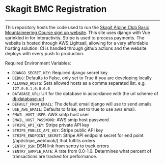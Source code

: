 # Skagit BMC Registration

---

This repository hosts the code used to run the [Skagit Alpine Club Basic Mountaineering Course sign up website](https://bmc.skagitalpineclub.com). This site uses django with Vue sprinkled in for interactivity. Stripe is used to process payments. The website is hosted through AWS Lightsail, allowing for a very affordable hosting solution. CI is handled through github actions and the website deploys with every push to production. 

Required Environment Variables:
* `DJANGO_SECRET_KEY`: Required django secret key
* `DEBUG`: Defaults to False, only set to True if you are developing locally
* `ALLOWED_HOSTS`: Sets allowed hosts as a comma separated list. e.g. `127.0.0.1,0.0.0.0`
* `DATABASE_URL`: Url for the database in accordance with the url scheme of [dj-database-url](https://github.com/jacobian/dj-database-url#url-schema)
* `DEFAULT_FROM_EMAIL`: The default email django will use to send emails
* `USE_AWS_EMAIL`: Defaults to false, set to true to use aws email.
* `EMAIL_HOST_USER`: AWS smtp host user
* `EMAIL_HOST_PASSWORD`: AWS smtp host password
* `STRIPE_API_KEY`: Stripe private API key
* `STRIPE_PUBLIC_API_KEY`: Stripe public API key
* `STRIPE_ENDPOINT_SECRET`: Stripe API endpoint secret for end point (/api/stripe_webhook/) that fulfills orders
* `SENTRY_DSN`: DSN link from sentry to track errors
* `SENTRY_SAMPLE_RATE`: A rate from 0.0-1.0. Determines what percent of transactions are tracked for performance.

